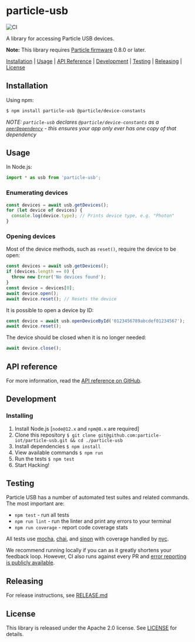 # particle-usb

![CI](https://github.com/particle-iot/particle-usb/workflows/CICD/badge.svg?branch=main)

A library for accessing Particle USB devices.

**Note:** This library requires [Particle firmware](https://github.com/particle-iot/firmware) 0.8.0 or later.

[Installation](#installation) | [Usage](#usage) | [API Reference](docs/reference.md) | [Development](#development) | [Testing](#testing) | [Releasing](./RELEASE.md) | [License](#license)


## Installation

Using npm:

```sh
$ npm install particle-usb @particle/device-constants
```

_NOTE: `particle-usb` declares `@particle/device-constants` as a [`peerDependency`](https://docs.npmjs.com/cli/v6/configuring-npm/package-json#peerdependencies) - this ensures your app only ever has one copy of that dependency_

## Usage

In Node.js:

```js
import * as usb from 'particle-usb';
```

### Enumerating devices

```js
const devices = await usb.getDevices();
for (let device of devices) {
  console.log(device.type); // Prints device type, e.g. "Photon"
}
```

### Opening devices

Most of the device methods, such as `reset()`, require the device to be open:

```js
const devices = await usb.getDevices();
if (devices.length == 0) {
  throw new Error('No devices found');
}
const device = devices[0];
await device.open();
await device.reset(); // Resets the device
```

It is possible to open a device by ID:

```js
const device = await usb.openDeviceById('0123456789abcdef01234567');
await device.reset();
```

The device should be closed when it is no longer needed:

```js
await device.close();
```

## API reference

For more information, read the [API reference on GitHub](docs/reference.md).


## Development

### Installing

1. Install Node.js [`node@12.x` and `npm@8.x` are required]
1. Clone this repository `$ git clone git@github.com:particle-iot/particle-usb.git && cd ./particle-usb`
1. Install dependencies `$ npm install`
1. View available commands `$ npm run`
1. Run the tests `$ npm test`
1. Start Hacking!


## Testing

Particle USB has a number of automated test suites and related commands. The most important are:

* `npm test` - run all tests
* `npm run lint` - run the linter and print any errors to your terminal
* `npm run coverage` - report code coverage stats

All tests use [mocha](https://mochajs.org), [chai](https://www.chaijs.com), and [sinon](https://sinonjs.org/) with coverage handled by [nyc](https://github.com/istanbuljs/nyc).

We recommend running locally if you can as it greatly shortens your feedback loop. However, CI also runs against every PR and [error reporting is publicly available](https://travis-ci.org/particle-iot/particle-usb).


## Releasing

For release instructions, see [RELEASE.md](./RELEASE.md)


## License

This library is released under the Apache 2.0 license. See [LICENSE](LICENSE) for details.

